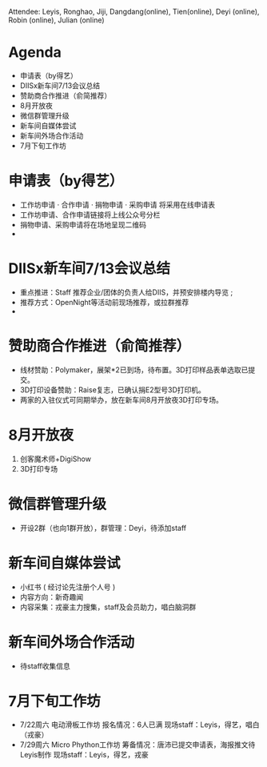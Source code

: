 Attendee: Leyis, Ronghao, Jiji, Dangdang(online), Tien(online), Deyi (online), Robin (online), Julian (online)

# Agenda
- 申请表（by得艺）
- DIISx新车间7/13会议总结
- 赞助商合作推进（俞简推荐）
- 8月开放夜
- 微信群管理升级
- 新车间自媒体尝试
- 新车间外场合作活动
- 7月下旬工作坊

# 申请表（by得艺）
- 工作坊申请 · 合作申请 · 捐物申请 · 采购申请 将采用在线申请表
- 工作坊申请、合作申请链接将上线公众号分栏
- 捐物申请、采购申请将在场地呈现二维码
- 
# DIISx新车间7/13会议总结
- 重点推进：Staff 推荐企业/团体的负责人给DIIS，并预安排楼内导览 ;
- 推荐方式：OpenNight等活动前现场推荐，或拉群推荐
- 
# 赞助商合作推进（俞简推荐）
- 线材赞助：Polymaker，展架*2已到场，待布置。3D打印样品表单选取已提交。
- 3D打印设备赞助：Raise复志，已确认捐E2型号3D打印机。
- 两家的入驻仪式可同期举办，放在新车间8月开放夜3D打印专场。

# 8月开放夜
1. 创客魔术师+DigiShow  
2. 3D打印专场

# 微信群管理升级
- 开设2群（也向1群开放），群管理：Deyi，待添加staff

# 新车间自媒体尝试
- 小红书 ( 经讨论先注册个人号 )
- 内容方向：新奇趣闻
- 内容采集：戎豪主力搜集，staff及会员助力，唱白脑洞群

# 新车间外场合作活动
- 待staff收集信息

# 7月下旬工作坊
- 7/22周六 电动滑板工作坊 报名情况：6人已满
现场staff：Leyis，得艺，唱白（戎豪）
- 7/29周六 Micro Phython工作坊
筹备情况：唐沛已提交申请表，海报推文待Leyis制作
现场staff：Leyis，得艺，戎豪